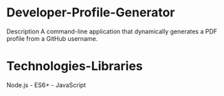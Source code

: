 # Developer-Profile-Generator

Description
A command-line application that dynamically generates a PDF profile from a GitHub username.

# Technologies-Libraries
Node.js - ES6+ - JavaScript
